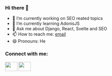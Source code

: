 ### Hi there 👋

<!--
**canburaks/canburaks** is a ✨ _special_ ✨ repository because its `README.md` (this file) appears on your GitHub profile.

Here are some ideas to get you started:
-->

- 🔭 I’m currently working on SEO reated topics
- 🌱 I’m currently learning AdonisJS
- 💬 Ask me about Django, React, Svelte and SEO
- 📫 How to reach me: [email](canburak@msn.com)
- 😄 Pronouns: He


<h3 align="left">Connect with me:</h3>
<p align="left">
<a href="https://twitter.com/canburaks" target="blank"><img align="center" src="https://cdn.jsdelivr.net/npm/simple-icons@3.0.1/icons/twitter.svg" alt="" height="30" width="40" /></a>
<a href="https://www.linkedin.com/in/cbsofyalioglu/" target="blank"><img align="center" src="https://cdn.jsdelivr.net/npm/simple-icons@3.0.1/icons/linkedin.svg" alt="" height="30" width="40" /></a>
</p>
